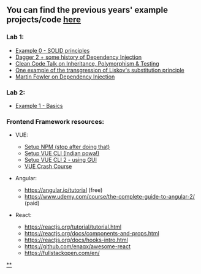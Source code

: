 
## You can find the previous years' example projects/code [here](https://github.com/UTCN-SoftwareDesignLab/SoftwareDesignUTCN/tree/master/LabCodeExamples%20(archived))

### Lab 1:
- [Example 0 - SOLID principles](https://github.com/UTCN-SoftwareDesignLab/SoftwareDesignUTCN/tree/master/LabCodeExamples%20(new)/Example%200%20-%20SOLID)
- [Dagger 2 + some history of Dependency Injection](https://www.youtube.com/watch?v=oK_XtfXPkqw)
- [Clean Code Talk on Inheritance, Polymorphism & Testing](https://www.youtube.com/watch?v=4F72VULWFvc)
- [One example of the transgression of Liskov's substitution principle](http://www.oodesign.com/liskov-s-substitution-principle.html)
- [Martin Fowler on Dependency Injection](https://martinfowler.com/articles/injection.html)  

### Lab 2:
- [Example 1 - Basics](https://github.com/UTCN-SoftwareDesignLab/SoftwareDesignUTCN/tree/master/LabCodeExamples%20(new)/Lab01-Basics)

### Frontend Framework resources:
- VUE:
  - [Setup NPM (stop after doing that)](https://www.youtube.com/watch?v=pD94EojHEsc)
  - [Setup VUE CLI (Indian powa!)](https://www.youtube.com/watch?v=eMis3LaRYY8)
  - [Setup VUE CLI 2 - using GUI](https://cli.vuejs.org/guide/creating-a-project.html#using-the-gui)
  - [VUE Crash Course](https://www.youtube.com/watch?v=qZXt1Aom3Cs)

- Angular:
  - https://angular.io/tutorial (free)
  - https://www.udemy.com/course/the-complete-guide-to-angular-2/ (paid)

- React:
  - https://reactjs.org/tutorial/tutorial.html
  - https://reactjs.org/docs/components-and-props.html
  - https://reactjs.org/docs/hooks-intro.html
  - https://github.com/enaqx/awesome-react
  - https://fullstackopen.com/en/

[**](https://www.youtube.com/watch?v=6GMkuPiIZ2k)
